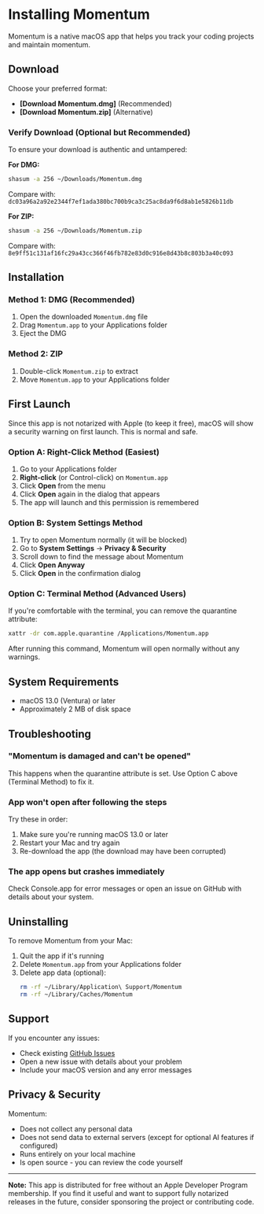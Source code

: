 # Installing Momentum

Momentum is a native macOS app that helps you track your coding projects and maintain momentum.

## Download

Choose your preferred format:
- **[Download Momentum.dmg]** (Recommended)
- **[Download Momentum.zip]** (Alternative)

### Verify Download (Optional but Recommended)

To ensure your download is authentic and untampered:

**For DMG:**
```bash
shasum -a 256 ~/Downloads/Momentum.dmg
```
Compare with: `dc03a96a2a92e2344f7ef1ada380bc700b9ca3c25ac8da9f6d8ab1e5826b11db`

**For ZIP:**
```bash
shasum -a 256 ~/Downloads/Momentum.zip
```
Compare with: `8e9ff51c131af16fc29a43cc366f46fb782e83d0c916e8d43b8c803b3a40c093`

## Installation

### Method 1: DMG (Recommended)
1. Open the downloaded `Momentum.dmg` file
2. Drag `Momentum.app` to your Applications folder
3. Eject the DMG

### Method 2: ZIP
1. Double-click `Momentum.zip` to extract
2. Move `Momentum.app` to your Applications folder

## First Launch

Since this app is not notarized with Apple (to keep it free), macOS will show a security warning on first launch. This is normal and safe.

### Option A: Right-Click Method (Easiest)
1. Go to your Applications folder
2. **Right-click** (or Control-click) on `Momentum.app`
3. Click **Open** from the menu
4. Click **Open** again in the dialog that appears
5. The app will launch and this permission is remembered

### Option B: System Settings Method
1. Try to open Momentum normally (it will be blocked)
2. Go to **System Settings** → **Privacy & Security**
3. Scroll down to find the message about Momentum
4. Click **Open Anyway**
5. Click **Open** in the confirmation dialog

### Option C: Terminal Method (Advanced Users)
If you're comfortable with the terminal, you can remove the quarantine attribute:

```bash
xattr -dr com.apple.quarantine /Applications/Momentum.app
```

After running this command, Momentum will open normally without any warnings.

## System Requirements

- macOS 13.0 (Ventura) or later
- Approximately 2 MB of disk space

## Troubleshooting

### "Momentum is damaged and can't be opened"
This happens when the quarantine attribute is set. Use Option C above (Terminal Method) to fix it.

### App won't open after following the steps
Try these in order:
1. Make sure you're running macOS 13.0 or later
2. Restart your Mac and try again
3. Re-download the app (the download may have been corrupted)

### The app opens but crashes immediately
Check Console.app for error messages or open an issue on GitHub with details about your system.

## Uninstalling

To remove Momentum from your Mac:
1. Quit the app if it's running
2. Delete `Momentum.app` from your Applications folder
3. Delete app data (optional):
   ```bash
   rm -rf ~/Library/Application\ Support/Momentum
   rm -rf ~/Library/Caches/Momentum
   ```

## Support

If you encounter any issues:
- Check existing [GitHub Issues](https://github.com/yourusername/momentum/issues)
- Open a new issue with details about your problem
- Include your macOS version and any error messages

## Privacy & Security

Momentum:
- Does not collect any personal data
- Does not send data to external servers (except for optional AI features if configured)
- Runs entirely on your local machine
- Is open source - you can review the code yourself

---

**Note:** This app is distributed for free without an Apple Developer Program membership. If you find it useful and want to support fully notarized releases in the future, consider sponsoring the project or contributing code.


